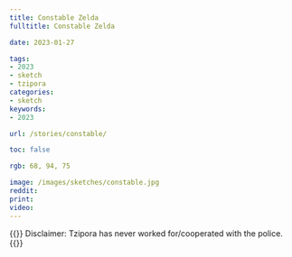 ```yaml
---
title: Constable Zelda
fulltitle: Constable Zelda

date: 2023-01-27

tags: 
- 2023
- sketch
- tzipora
categories:
- sketch
keywords:
- 2023

url: /stories/constable/

toc: false

rgb: 68, 94, 75

image: /images/sketches/constable.jpg
reddit:
print:
video:
---
```

{{<hint caption>}}
Disclaimer: Tzipora has never worked for/cooperated with the police.
{{</hint>}}